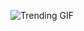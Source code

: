 ![Trending GIF](https://media2.giphy.com/media/v1.Y2lkPThiYjIxNzcycjI4ZXhjb2hrcGdzdGg1OGVvaGk4bzRtYnFsMGxrMzlpdDd4bWhzaCZlcD12MV9naWZzX3NlYXJjaCZjdD1n/GfLyPobJEnWDBJOhye/giphy.gif)

